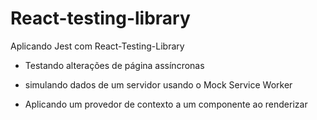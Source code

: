 # React-testing-library
Aplicando Jest com React-Testing-Library



* Testando alterações de página assíncronas

* simulando dados de um servidor usando o Mock Service Worker

* Aplicando um provedor de contexto a um componente ao renderizar
